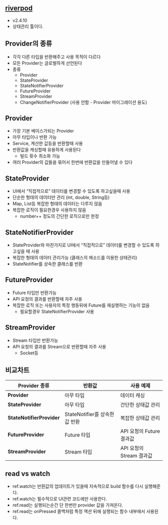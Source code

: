 ## [riverpod](https://pub.dev/packages/flutter_riverpod)

- v2.4.10
- 상태관리 툴이다.

## Provider의 종류

- 각각 다른 타입을 반환해주고 사용 목적이 다르다
- 모든 Provider는 글로벌하게 선언된다
- 종류
  - Provider
  - StateProvider
  - StateNotifierProvider
  - FutureProvider
  - StreamProvider
  - ChangeNotifierProvider (사용 안함 - Provider 마이그레이션 용도)

## Provider

- 가장 기본 베이스가되는 Provider
- 아무 타입이나 반환 가능
- Service, 계산한 값등을 반환할때 사용
- 반환값을 캐싱할때 유용하게 사용된다
  - 빌드 횟수 최소화 가능
- 여러 Provider의 값들을 묶어서 한번에 반환값을 만들어낼 수 있다

## StateProvider

- UI에서 “직접적으로” 데이터를 변경할 수 있도록 하고싶을때 사용
- 단순한 형태의 데이터만 관리 (int, double, String등)
- Map, List등 복잡한 형태의 데이터는 다루지 않음
- 복잡한 로직이 필요한경우 사용하지 않음
  - number++ 정도의 간단한 로직으로만 한정

## StateNotifierProvider

- StateProvider와 마찬가지로 UI에서 “직접적으로” 데이터를 변경할 수 있도록 하고싶을 때 사용
- 복잡한 형태의 데이터 관리가능 (클래스의 메소드를 이용한 상태관리)
- StateNotifier를 상속한 클래스를 반환

## FutureProvider

- Future 타입만 반환가능
- API 요청의 결과를 반환할때 자주 사용
- 복잡한 로직 또는 사용자의 특정 행동뒤에 Future를 재실행하는 기능이 없음
  - 필요할경우 StateNotifierProvider 사용

## StreamProvider

- Stream 타입만 반환가능
- API 요청의 결과를 Stream으로 반환할때 자주 사용
  - Socket등

## 비교차트

| Provider 종류             | 반환값                         | 사용 예제                |
| ------------------------- | ------------------------------ | ------------------------ |
| **Provider**              | 아무 타입                      | 데이터 캐싱              |
| **StateProvider**         | 아무 타입                      | 간단한 상태값 관리       |
| **StateNotifierProvider** | StateNotifier를 상속한 값 반환 | 복잡한 상태값 관리       |
| **FutureProvider**        | Future 타입                    | API 요청의 Future 결과값 |
| **StreamProvider**        | Stream 타입                    | API 요청의 Stream 결과값 |

## read vs watch

- ref.watch는 반환값의 업데이트가 있을때 지속적으로 build 함수를 다시 실행해준다.
- ref.watch는 필수적으로 UI관련 코드에만 사용한다.
- ref.read는 실행되는순간 단 한번만 provider 값을 가져온다.
- ref.read는 onPressed 콜백처럼 특정 액션 뒤에 실행되는 함수 내부에서 사용된다.
